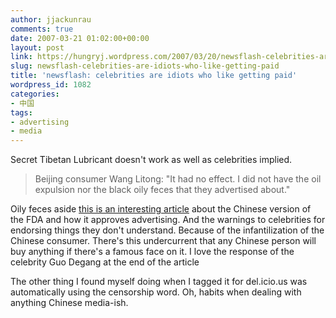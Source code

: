 ```yaml
---
author: jjackunrau
comments: true
date: 2007-03-21 01:02:00+00:00
layout: post
link: https://hungryj.wordpress.com/2007/03/20/newsflash-celebrities-are-idiots-who-like-getting-paid/
slug: newsflash-celebrities-are-idiots-who-like-getting-paid
title: 'newsflash: celebrities are idiots who like getting paid'
wordpress_id: 1082
categories:
- 中国
tags:
- advertising
- media
---
```


Secret Tibetan Lubricant doesn't work as well as celebrities implied.


<blockquote>Beijing consumer Wang Litong: "It had no effect.  I did not have the oil expulsion nor the black oily feces that they advertised about."</blockquote>


Oily feces aside [this is an interesting article](http://www.zonaeuropa.com/20070320_1.htm) about the Chinese version of the FDA and how it approves advertising.  And the warnings to celebrities for endorsing things they don't understand.  Because of the infantilization of the Chinese consumer.  There's this undercurrent that any Chinese person will buy anything if there's a famous face on it.  I love the response of the celebrity Guo Degang at the end of the article

The other thing I found myself doing when I tagged it for del.icio.us was automatically using the censorship word.  Oh, habits when dealing with anything Chinese media-ish.
